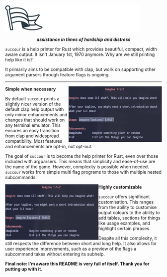 <img src="./assets/logo.svg">

<p align="center"><i><b>assistance in times of hardship and distress</b></i></p>

`succour` is a help printer for Rust which provides beautiful, compact, width aware output. It isn't January 1st, 1970 anymore. Why are we still printing help like it is? 

It primarily aims to be compatible with clap, but work on supporting other argument parsers through feature flags is ongoing.

---

<img src="./assets/ss1.png" align="right" width="300px">

**Simple when necessary**

By default `succour` prints a slightly nicer version of the default clap help output with only minor enhancements and changes
that should work on any terminal emulator. This ensures an 
easy transition from clap and widespread compatibility. Most features and enhancements are opt-in, not opt-out.

The goal of `succour` is to become *the* help printer for Rust, even over those included with argparsers. This means that 
simplicity and ease-of-use are the name of the game. However, complexity is possible when needed. `succour` works from 
simple multi flag programs to those with multiple nested subcommands.



<img src="./assets/ss1.png" align="left" width="300px">

**Highly customizable**

`succour` offers significant customisation. This ranges from the ability to customise output colours to the ability to add tables, sections 
for things like usage examples, and highlight certain phrases. 

Despite all this complexity, it still respects the difference between short and long help. It also allows for user experience improvements, 
such as a preview of the flags a subcommand takes without entering its subhelp.




**Final note: I'm aware this README is very full of itself. Thank you for putting up with it.**
